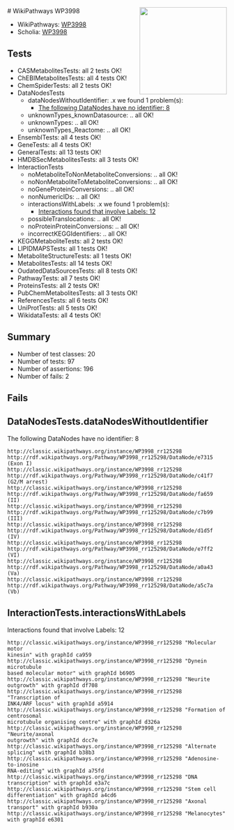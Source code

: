 <img style="float: right; width: 200px" src="https://upload.wikimedia.org/wikipedia/commons/thumb/8/83/Wplogo_with_text_500.png/640px-Wplogo_with_text_500.png" />
# WikiPathways WP3998

* WikiPathways: [WP3998](https://wikipathways.org/pathways/WP3998)
* Scholia: [WP3998](https://scholia.toolforge.org/wikipathways/WP3998)
## Tests
* CASMetabolitesTests: all 2 tests OK!
* ChEBIMetabolitesTests: all 4 tests OK!
* ChemSpiderTests: all 2 tests OK!
* DataNodesTests
    * dataNodesWithoutIdentifier: .x we found 1 problem(s):
        * [The following DataNodes have no identifier: 8](#d2d32fa7)
    * unknownTypes_knownDatasource: .. all OK!
    * unknownTypes: .. all OK!
    * unknownTypes_Reactome: .. all OK!
* EnsemblTests: all 4 tests OK!
* GeneTests: all 4 tests OK!
* GeneralTests: all 13 tests OK!
* HMDBSecMetabolitesTests: all 3 tests OK!
* InteractionTests
    * noMetaboliteToNonMetaboliteConversions: .. all OK!
    * noNonMetaboliteToMetaboliteConversions: .. all OK!
    * noGeneProteinConversions: .. all OK!
    * nonNumericIDs: .. all OK!
    * interactionsWithLabels: .x we found 1 problem(s):
        * [Interactions found that involve Labels: 12](#fe97a8ba)
    * possibleTranslocations: .. all OK!
    * noProteinProteinConversions: .. all OK!
    * incorrectKEGGIdentifiers: .. all OK!
* KEGGMetaboliteTests: all 2 tests OK!
* LIPIDMAPSTests: all 1 tests OK!
* MetaboliteStructureTests: all 1 tests OK!
* MetabolitesTests: all 14 tests OK!
* OudatedDataSourcesTests: all 8 tests OK!
* PathwayTests: all 7 tests OK!
* ProteinsTests: all 2 tests OK!
* PubChemMetabolitesTests: all 3 tests OK!
* ReferencesTests: all 6 tests OK!
* UniProtTests: all 5 tests OK!
* WikidataTests: all 4 tests OK!


## Summary

* Number of test classes: 20
* Number of tests: 97
* Number of assertions: 196
* Number of fails: 2

## Fails

<a name="d2d32fa7" />

## DataNodesTests.dataNodesWithoutIdentifier

The following DataNodes have no identifier: 8
```
http://classic.wikipathways.org/instance/WP3998_rr125298 http://rdf.wikipathways.org/Pathway/WP3998_rr125298/DataNode/e7315 (Exon I)
http://classic.wikipathways.org/instance/WP3998_rr125298 http://rdf.wikipathways.org/Pathway/WP3998_rr125298/DataNode/c41f7 (G2/M arrest)
http://classic.wikipathways.org/instance/WP3998_rr125298 http://rdf.wikipathways.org/Pathway/WP3998_rr125298/DataNode/fa659 (II)
http://classic.wikipathways.org/instance/WP3998_rr125298 http://rdf.wikipathways.org/Pathway/WP3998_rr125298/DataNode/c7b99 (III)
http://classic.wikipathways.org/instance/WP3998_rr125298 http://rdf.wikipathways.org/Pathway/WP3998_rr125298/DataNode/d1d5f (IV)
http://classic.wikipathways.org/instance/WP3998_rr125298 http://rdf.wikipathways.org/Pathway/WP3998_rr125298/DataNode/e7ff2 (VI)
http://classic.wikipathways.org/instance/WP3998_rr125298 http://rdf.wikipathways.org/Pathway/WP3998_rr125298/DataNode/a0a43 (Va)
http://classic.wikipathways.org/instance/WP3998_rr125298 http://rdf.wikipathways.org/Pathway/WP3998_rr125298/DataNode/a5c7a (Vb)
```

<a name="fe97a8ba" />

## InteractionTests.interactionsWithLabels

Interactions found that involve Labels: 12
```
http://classic.wikipathways.org/instance/WP3998_rr125298 "Molecular motor 
kinesin" with graphId ca959
http://classic.wikipathways.org/instance/WP3998_rr125298 "Dynein microtubule 
based molecular motor" with graphId b6905
http://classic.wikipathways.org/instance/WP3998_rr125298 "Neurite outgrowth" with graphId df708
http://classic.wikipathways.org/instance/WP3998_rr125298 "Transcription of 
INK4/ARF locus" with graphId a5914
http://classic.wikipathways.org/instance/WP3998_rr125298 "Formation of centrosomal
microtubule organising centre" with graphId d326a
http://classic.wikipathways.org/instance/WP3998_rr125298 "Neurite/axonal 
outgrowth" with graphId dcc7e
http://classic.wikipathways.org/instance/WP3998_rr125298 "Alternate splicing" with graphId b38b3
http://classic.wikipathways.org/instance/WP3998_rr125298 "Adenosine-to-inosine
RNA-editing" with graphId a75fd
http://classic.wikipathways.org/instance/WP3998_rr125298 "DNA transcription" with graphId e3a7c
http://classic.wikipathways.org/instance/WP3998_rr125298 "Stem cell 
differentiation" with graphId a4cd6
http://classic.wikipathways.org/instance/WP3998_rr125298 "Axonal transport" with graphId b930a
http://classic.wikipathways.org/instance/WP3998_rr125298 "Melanocytes" with graphId e6301
```


